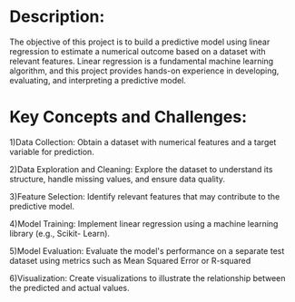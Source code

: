 # Description:


The objective of this project is to build a predictive model using linear regression to estimate a
numerical outcome based on a dataset with relevant features. Linear regression is a
fundamental machine learning algorithm, and this project provides hands-on experience in
developing, evaluating, and interpreting a predictive model.

# Key Concepts and Challenges:

1)Data Collection: Obtain a dataset with numerical features and a target variable for
prediction.

2)Data Exploration and Cleaning: Explore the dataset to understand its structure, handle
missing values, and ensure data quality.

3)Feature Selection: Identify relevant features that may contribute to the predictive model.

4)Model Training: Implement linear regression using a machine learning library (e.g., Scikit-
Learn).

5)Model Evaluation: Evaluate the model's performance on a separate test dataset using
metrics such as Mean Squared Error or R-squared

6)Visualization: Create visualizations to illustrate the relationship between the predicted and
actual values.
